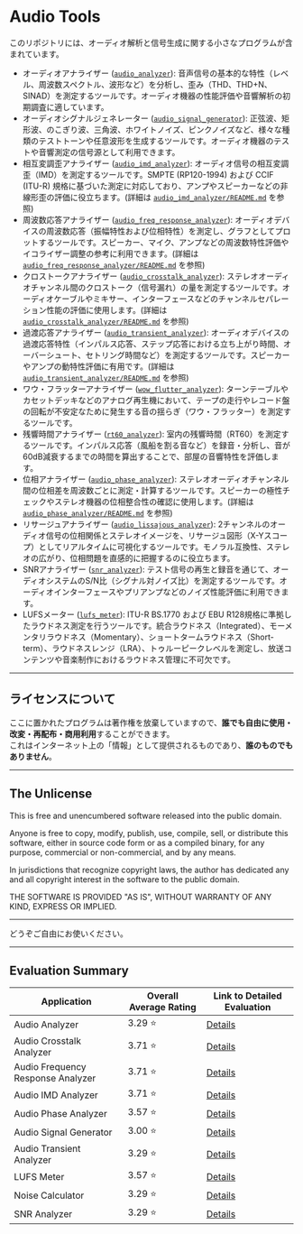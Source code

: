 # Audio Tools

このリポジトリには、オーディオ解析と信号生成に関する小さなプログラムが含まれています。

- オーディオアナライザー ([`audio_analyzer`](./audio_analyzer/README.md)): 音声信号の基本的な特性（レベル、周波数スペクトル、波形など）を分析し、歪み（THD、THD+N、SINAD）を測定するツールです。オーディオ機器の性能評価や音響解析の初期調査に適しています。
- オーディオシグナルジェネレーター ([`audio_signal_generator`](./audio_signal_generator/README.md)): 正弦波、矩形波、のこぎり波、三角波、ホワイトノイズ、ピンクノイズなど、様々な種類のテストトーンや任意波形を生成するツールです。オーディオ機器のテストや音響測定の信号源として利用できます。
- 相互変調歪アナライザー ([`audio_imd_analyzer`](./audio_imd_analyzer/README.md)): オーディオ信号の相互変調歪（IMD）を測定するツールです。SMPTE (RP120-1994) および CCIF (ITU-R) 規格に基づいた測定に対応しており、アンプやスピーカーなどの非線形歪の評価に役立ちます。(詳細は [`audio_imd_analyzer/README.md`](./audio_imd_analyzer/README.md) を参照)
- 周波数応答アナライザー ([`audio_freq_response_analyzer`](./audio_freq_response_analyzer/README.md)): オーディオデバイスの周波数応答（振幅特性および位相特性）を測定し、グラフとしてプロットするツールです。スピーカー、マイク、アンプなどの周波数特性評価やイコライザー調整の参考に利用できます。(詳細は [`audio_freq_response_analyzer/README.md`](./audio_freq_response_analyzer/README.md) を参照)
- クロストークアナライザー ([`audio_crosstalk_analyzer`](./audio_crosstalk_analyzer/README.md)): ステレオオーディオチャンネル間のクロストーク（信号漏れ）の量を測定するツールです。オーディオケーブルやミキサー、インターフェースなどのチャンネルセパレーション性能の評価に使用します。(詳細は [`audio_crosstalk_analyzer/README.md`](./audio_crosstalk_analyzer/README.md) を参照)
- 過渡応答アナライザー ([`audio_transient_analyzer`](./audio_transient_analyzer/README.md)): オーディオデバイスの過渡応答特性（インパルス応答、ステップ応答における立ち上がり時間、オーバーシュート、セトリング時間など）を測定するツールです。スピーカーやアンプの動特性評価に有用です。(詳細は [`audio_transient_analyzer/README.md`](./audio_transient_analyzer/README.md) を参照)
- ワウ・フラッターアナライザー ([`wow_flutter_analyzer`](./wow_flutter_analyzer/README.md)): ターンテーブルやカセットデッキなどのアナログ再生機において、テープの走行やレコード盤の回転が不安定なために発生する音の揺らぎ（ワウ・フラッター）を測定するツールです。
- 残響時間アナライザー ([`rt60_analyzer`](./rt60_analyzer/README.md)): 室内の残響時間（RT60）を測定するツールです。インパルス応答（風船を割る音など）を録音・分析し、音が60dB減衰するまでの時間を算出することで、部屋の音響特性を評価します。
- 位相アナライザー ([`audio_phase_analyzer`](./audio_phase_analyzer/README.md)): ステレオオーディオチャンネル間の位相差を周波数ごとに測定・計算するツールです。スピーカーの極性チェックやステレオ機器の位相整合性の確認に使用します。(詳細は [`audio_phase_analyzer/README.md`](./audio_phase_analyzer/README.md) を参照)
- リサージュアナライザー ([`audio_lissajous_analyzer`](./audio_lissajous_analyzer/README.md)): 2チャンネルのオーディオ信号の位相関係とステレオイメージを、リサージュ図形（X-Yスコープ）としてリアルタイムに可視化するツールです。モノラル互換性、ステレオの広がり、位相問題を直感的に把握するのに役立ちます。
- SNRアナライザー ([`snr_analyzer`](./snr_analyzer/README.md)): テスト信号の再生と録音を通じて、オーディオシステムのS/N比（シグナル対ノイズ比）を測定するツールです。オーディオインターフェースやプリアンプなどのノイズ性能評価に利用できます。
- LUFSメーター ([`lufs_meter`](./lufs_meter/README.md)): ITU-R BS.1770 および EBU R128規格に準拠したラウドネス測定を行うツールです。統合ラウドネス（Integrated）、モーメンタリラウドネス（Momentary）、ショートタームラウドネス（Short-term）、ラウドネスレンジ（LRA）、トゥルーピークレベルを測定し、放送コンテンツや音楽制作におけるラウドネス管理に不可欠です。

---

## ライセンスについて

ここに置かれたプログラムは著作権を放棄していますので、**誰でも自由に使用・改変・再配布・商用利用**することができます。  
これはインターネット上の「情報」として提供されるものであり、**誰のものでもありません**。

---

## The Unlicense

This is free and unencumbered software released into the public domain.

Anyone is free to copy, modify, publish, use, compile, sell, or distribute this software, either in source code form or as a compiled binary, for any purpose, commercial or non-commercial, and by any means.

In jurisdictions that recognize copyright laws, the author has dedicated any and all copyright interest in the software to the public domain.

THE SOFTWARE IS PROVIDED "AS IS", WITHOUT WARRANTY OF ANY KIND, EXPRESS OR IMPLIED.

---

どうぞご自由にお使いください。

---

## Evaluation Summary

| Application                      | Overall Average Rating | Link to Detailed Evaluation |
|----------------------------------|------------------------|-----------------------------|
| Audio Analyzer                   | 3.29 ⭐                | [Details](./EVALUATION.md#audio-analyzer-audio_analyzer) |
| Audio Crosstalk Analyzer         | 3.71 ⭐                | [Details](./EVALUATION.md#audio-crosstalk-analyzer-audio_crosstalk_analyzer) |
| Audio Frequency Response Analyzer| 3.71 ⭐                | [Details](./EVALUATION.md#audio-frequency-response-analyzer-audio_freq_response_analyzer) |
| Audio IMD Analyzer               | 3.71 ⭐                | [Details](./EVALUATION.md#audio-imd-analyzer-audio_imd_analyzer) |
| Audio Phase Analyzer             | 3.57 ⭐                | [Details](./EVALUATION.md#audio-phase-analyzer-audio_phase_analyzer) |
| Audio Signal Generator           | 3.00 ⭐                | [Details](./EVALUATION.md#audio-signal-generator-audio_signal_generator) |
| Audio Transient Analyzer         | 3.29 ⭐                | [Details](./EVALUATION.md#audio-transient-analyzer-audio_transient_analyzer) |
| LUFS Meter                       | 3.57 ⭐                | [Details](./EVALUATION.md#lufs-meter-lufs_meter) |
| Noise Calculator                 | 3.29 ⭐                | [Details](./EVALUATION.md#noise-calculator-miscnoise_calcpy) |
| SNR Analyzer                     | 3.29 ⭐                | [Details](./EVALUATION.md#snr-analyzer-snr_analyzer) |
